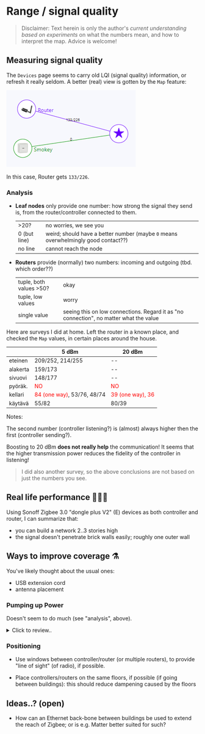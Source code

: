 # Range / signal quality

>Disclaimer: Text herein is only the author's *current understanding based on experiments* on what the numbers mean, and how to interpret the map. Advice is welcome!

## Measuring signal quality

The `Devices` page seems to carry old LQI (signal quality) information, or refresh it really seldom. A better (real) view is gotten by the `Map` feature:

![](.images/network-map.png)

In this case, Router gets `133/226`.

### Analysis

- **Leaf nodes** only provide one number: how strong the signal they send is, from the router/controller connected to them.

   |||
   |---|---|
   |>20?|no worries, we see you|
   |0 (but line)|weird; should have a better number (maybe `0` means overwhelmingly good contact??)|
   |no line|cannot reach the node|

- **Routers** provide (normally) two numbers: incoming and outgoing (tbd. which order??)

   |||
   |---|---|
   |tuple, both values >50?|okay|
   |tuple, low values|worry|
   |single value|seeing this on low connections. Regard it as "no connection", no matter what the value|


Here are surveys I did at home. Left the router in a known place, and checked the `Map` values, in certain places around the house.

||5 dBm|20 dBm|
|---|---|---|
|eteinen|209/252, 214/255|--|
|alakerta|159/173|--|
|sivuovi|148/177|--|
|pyöräk.|<font color=red>NO</font>|<font color=red>NO</font>|
|kellari|<font color=red>84 (one way)</font>, 53/76, 48/74|<font color=red>39 (one way), 36</font>|
|käytävä|55/82|80/39|

Notes:

The second number (controller listening?) is (almost) always higher then the first (controller sending?).

Boosting to 20 dBm **does not really help** the communication! It seems that the higher transmission power reduces the fidelity of the controller in listening!

>I did also another survey, so the above conclusions are not based on just the numbers you see.


## Real life performance 🚧🧱🧱

Using Sonoff Zigbee 3.0 "dongle plus V2" (E) devices as both controller and router, I can summarize that:

- you can build a network 2..3 stories high
- the signal doesn't penetrate brick walls easily; roughly one outer wall


## Ways to improve coverage ⚗️

You've likely thought about the usual ones:

- USB extension cord
- antenna placement

### Pumping up Power

Doesn't seem to do much (see "analysis", above). 

<details border:1px,solid,blue><summary>Click to review..</summary>
The "E" sticks allow setting output power to 20 dBm (from default 5). Note that this *only affects outgoing traffic* - not listening - and therefore the conservative value may be better. 

>IF we have a way to flash the routers with 20 dBm, that may be useful. Even then, the results need to be measured.

**Controller**

Add in `configuration.yaml`: 

```yaml
advanced:
  transmit_power: 20
```

**Router**

ChatGPT (well, Bing conversation) knows to tell that the Sonoff "P" router image is set to 9dbM (instead of normal 5), but don't have info on the "E" router image.

= this **likely** requires changing the parameters before flashing the router device.

**Results**

With a simple controller <-> router in neighbouring rooms:

|dbM||
|---|---|
|5|193/232, 193/235, 193/235|
|20|189/216, 200/236, 205/224|

*Between measurements, the controller process was completely restarted. The values are from the `Map` page.*

Based on this sample, pumping up power may even have a negative effect on signal quality.

<!--
>More study needed, especially in situations where the two are father apart.
-->

<!-- tbd.
- [ ] Is the first number signal strength at router, or vice versa?
-->
</details>

### Positioning

- Use windows between controller/router (or multiple routers), to provide "line of sight" (of radio), if possible.

- Place controllers/routers on the same floors, if possible (if going between buildings): this should reduce dampening caused by the floors


## Ideas..? (open)

- How can an Ethernet back-bone between buildings be used to extend the reach of Zigbee; or is e.g. Matter better suited for such?

